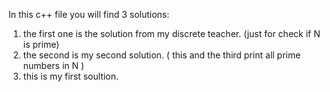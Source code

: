 In this c++ file you will find 3 solutions: 
  1) the first one is the solution from my discrete teacher. (just for check if N is prime)
  2) the second is my second solution. ( this and the third print all prime numbers in N )
  3) this is my first soultion.
